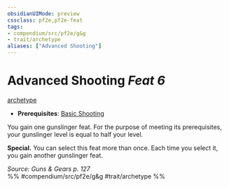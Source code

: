 ```yaml
---
obsidianUIMode: preview
cssclass: pf2e,pf2e-feat
tags:
- compendium/src/pf2e/g&g
- trait/archetype
aliases: ["Advanced Shooting"]
---
```

# Advanced Shooting  *Feat 6*  
[archetype](archetype.md "Archetype Feat Trait")  

- **Prerequisites**: [Basic Shooting](basic-shooting-g-g.md)

You gain one gunslinger feat. For the purpose of meeting its prerequisites, your gunslinger level is equal to half your level.

**Special.** You can select this feat more than once. Each time you select it, you gain another gunslinger feat.

*Source: Guns & Gears p. 127*  
%% #compendium/src/pf2e/g&g #trait/archetype %%